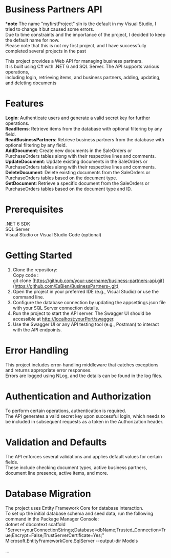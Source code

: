 # Business Partners API
***note** The  name "myfirstProject" sln is the default in my Visual Studio, I tried to change it but caused some errors. </br>
Due to time constraints and the importance of the project, I decided to keep the default name for now. </br>
Please note that this is not my first project, and I have successfully completed several projects in the past </br>

This project provides a Web API for managing business partners. </br>
It is built using C# with .NET 6 and SQL Server. The API supports various operations, </br>
including login, retrieving items, and business partners, adding, updating, and deleting documents </br>

# Features
**Login**: Authenticate users and generate a valid secret key for further operations. </br>
**ReadItems**: Retrieve items from the database with optional filtering by any field. </br>
**ReadBusinessPartners**: Retrieve business partners from the database with optional filtering by any field. </br>
**AddDocument**: Create new documents in the SaleOrders or PurchaseOrders tables along with their respective lines and comments. </br>
**UpdateDocument**: Update existing documents in the SaleOrders or PurchaseOrders tables along with their respective lines and comments. </br>
**DeleteDocument**: Delete existing documents from the SaleOrders or PurchaseOrders tables based on the document type. </br>
**GetDocument**: Retrieve a specific document from the SaleOrders or PurchaseOrders tables based on the document type and ID. </br>

# Prerequisites
.NET 6 SDK </br>
SQL Server </br>
Visual Studio or Visual Studio Code (optional) </br>

# Getting Started
1. Clone the repository: </br>
Copy code : </br>
git clone [https://github.com/your-username/business-partners-api.git](https://github.com/EsBien/BusinessPartners-.git) </br>
2. Open the project in your preferred IDE (e.g., Visual Studio) or use the command line. </br>
3. Configure the database connection by updating the appsettings.json file with your SQL Server connection details. </br>
4. Run the project to start the API server. The Swagger UI should be accessible at [http://localhost:yourPort/swagger](https://localhost:7072/swagger/index.html). </br>
5. Use the Swagger UI or any API testing tool (e.g., Postman) to interact with the API endpoints. </br>

# Error Handling
This project includes error-handling middleware that catches exceptions and returns appropriate error responses. </br>
Errors are logged using NLog, and the details can be found in the log files. </br>

# Authentication and Authorization
To perform certain operations, authentication is required.</br>
The API generates a valid secret key upon successful login, which needs to be included in subsequent requests as a token in the Authorization header. </br>

# Validation and Defaults
The API enforces several validations and applies default values for certain fields. </br>
These include checking document types, active business partners, document line presence, active items, and more. </br>

# Database Migration
The project uses Entity Framework Core for database interaction. </br>
To set up the initial database schema and seed data, run the following command in the Package Manager Console: </br>
dotnet ef dbcontext scaffold "Server=yourConnectionStrings;Database=dbName;Trusted_Connection=True;Encrypt=False;TrustServerCertificate=Yes;" </br>Microsoft.EntityFrameworkCore.SqlServer --output-dir Models </br>

...
